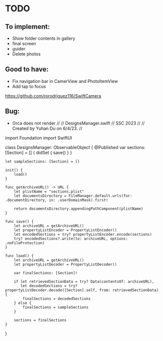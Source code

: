 #  TODO

## To implement: 
- Show folder contents in gallery
- final screen
- guider
- Delete photos 

## Good to have: 
- Fix navigation bar in CamerView and PhotoItemView
- Add tap to focus

https://github.com/rorodriguez116/SwiftCamera

## Bug:
- Orca does not render
//
//  DesignsManager.swift
//  SSC 2023
//
//  Created by Yuhan Du on 6/4/23.
//

import Foundation
import SwiftUI

class DesignsManager: ObservableObject {
    @Published var sections: [Section] = [] {
        didSet {
            save()
        }
    }
    
    let sampleSections: [Section] = []
    
    init() {
        load()
    }
    
    func getArchiveURL() -> URL {
        let plistName = "sections.plist"
        let documentsDirectory = FileManager.default.urls(for: .documentDirectory, in: .userDomainMask).first!
        
        return documentsDirectory.appendingPathComponent(plistName)
    }
    
    func save() {
        let archiveURL = getArchiveURL()
        let propertyListEncoder = PropertyListEncoder()
        let encodedSections = try? propertyListEncoder.encode(sections)
        try? encodedSections?.write(to: archiveURL, options: .noFileProtection)
    }
    
    func load() {
        let archiveURL = getArchiveURL()
        let propertyListDecoder = PropertyListDecoder()
        
        var finalSections: [Section]!
        
        if let retrievedSectionData = try? Data(contentsOf: archiveURL),
           let decodedSections = try? propertyListDecoder.decode([Section].self, from: retrievedSectionData) {
            finalSections = decodedSections
        } else {
            finalSections = sampleSections
        }
        
        sections = finalSections
    }
}


